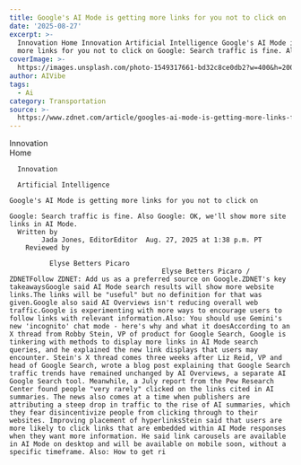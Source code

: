 ```yaml
---
title: Google's AI Mode is getting more links for you not to click on
date: '2025-08-27'
excerpt: >-
  Innovation Home Innovation Artificial Intelligence Google's AI Mode is getting
  more links for you not to click on Google: Search traffic is fine. Also...
coverImage: >-
  https://images.unsplash.com/photo-1549317661-bd32c8ce0db2?w=400&h=200&fit=crop&auto=format
author: AIVibe
tags:
  - Ai
category: Transportation
source: >-
  https://www.zdnet.com/article/googles-ai-mode-is-getting-more-links-for-you-not-to-click-on/
---
```

Innovation      
      Home
    
      Innovation
    
      Artificial Intelligence
       
    Google's AI Mode is getting more links for you not to click on
     
    Google: Search traffic is fine. Also Google: OK, we'll show more site links in AI Mode.
      Written by 
            Jada Jones, EditorEditor  Aug. 27, 2025 at 1:38 p.m. PT 
        Reviewed by
        
              Elyse Betters Picaro
                                          Elyse Betters Picaro / ZDNETFollow ZDNET: Add us as a preferred source on Google.ZDNET's key takeawaysGoogle said AI Mode search results will show more website links.The links will be "useful" but no definition for that was given.Google also said AI Overviews isn't reducing overall web traffic.Google is experimenting with more ways to encourage users to follow links with relevant information.Also: You should use Gemini's new 'incognito' chat mode - here's why and what it doesAccording to an X thread from Robby Stein, VP of product for Google Search, Google is tinkering with methods to display more links in AI Mode search queries, and he explained the new link displays that users may encounter. Stein's X thread comes three weeks after Liz Reid, VP and head of Google Search, wrote a blog post explaining that Google Search traffic trends have remained unchanged by AI Overviews, a separate AI Google Search tool. Meanwhile, a July report from the Pew Research Center found people "very rarely" clicked on the links cited in AI summaries. The news also comes at a time when publishers are attributing a steep drop in traffic to the rise of AI summaries, which they fear disincentivize people from clicking through to their websites. Improving placement of hyperlinksStein said that users are more likely to click links that are embedded within AI Mode responses when they want more information. He said link carousels are available in AI Mode on desktop and will be available on mobile soon, without a specific timeframe. Also: How to get ri
